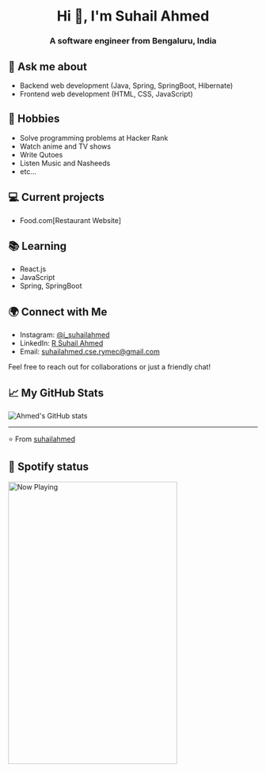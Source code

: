 <h1 align="center">Hi 👋, I'm Suhail Ahmed</h1>
<h3 align="center">A software engineer from Bengaluru, India</h3>

## 💬 Ask me about
- Backend web development (Java, Spring, SpringBoot, Hibernate)
- Frontend web development (HTML, CSS, JavaScript)

## 📅 Hobbies
- Solve programming problems at Hacker Rank
- Watch anime and TV shows
- Write Qutoes
- Listen Music and Nasheeds
- etc...

## 💻 Current projects
- Food.com[Restaurant Website]

## 📚 Learning
- React.js
- JavaScript
- Spring, SpringBoot

## 🌍 Connect with Me

- Instagram: [@i_suhailahmed](https://www.instagram.com/i_suhailahmed/)
- LinkedIn: [R Suhail Ahmed](https://www.linkedin.com/in/rsuhailahmed/)
- Email: [suhailahmed.cse.rymec@gmail.com](mailto:suhailahmed.cse.rymec@gmail.com)

Feel free to reach out for collaborations or just a friendly chat!

## 📈 My GitHub Stats

![Ahmed's GitHub stats](https://github-readme-stats.vercel.app/api?username=suhailahmed&show_icons=true)

<!-- This section can include GitHub stats, streaks, most used languages, etc. -->

---

⭐️ From [suhailahmed](https://github.com/suhailahmed123)

## 🎵 Spotify status

<a href="https://jvillegasd-spotify.vercel.app/api/song/?opened">
  <img src="https://jvillegasd-spotify.vercel.app/api/song" width="341" height="571" alt="Now Playing">
</a>

<!-- <div id = "some_issues">
  <p>It is a little list of problems you can face while implementing this kind of stuff</p>
  <ul id = "problem_list">
    <li>
      Github tend to cache anonymized URL, so you should visit this link if you have problem with image cache.
      https://docs.github.com/es/github/authenticating-to-github/about-anonymized-image-urls
    </li>
    <li>
      When you wrap your HTML in SVG/foreignObject maybe nothing show up. You can solve this issue visiting this link.
      https://stackoverflow.com/questions/13848039/svg-foreignobject-contents-do-not-display-unless-plain-text
    </li>
  </ul>
</div> -->
